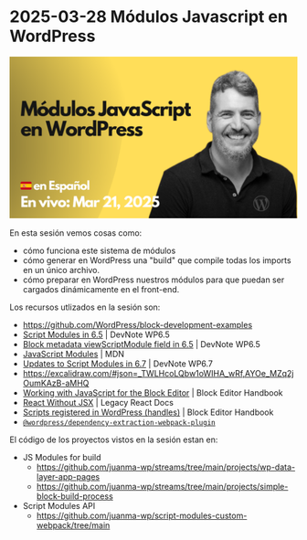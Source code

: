 # 2025-03-28 Módulos Javascript en WordPress

[![](./thumbnail.png)](https://www.youtube.com/watch?v=JWQzGGA_Faw)

En esta sesión vemos cosas como:

- cómo funciona este sistema de módulos
- cómo generar en WordPress una "build" que compile todas los imports en un único archivo.
- cómo preparar en WordPress nuestros módulos para que puedan ser cargados dinámicamente en el front-end.

Los recursos utlizados en la sesión son:

- https://github.com/WordPress/block-development-examples
- [Script Modules in 6.5](https://make.wordpress.org/core/2024/03/04/script-modules-in-6-5/) | DevNote WP6.5
- [Block metadata viewScriptModule field in 6.5](https://make.wordpress.org/core/2024/03/04/block-metadata-viewscriptmodule-field-in-6-5/) | DevNote WP6.5
- [JavaScript Modules](https://developer.mozilla.org/en-US/docs/Web/JavaScript/Guide/Modules) | MDN
- [Updates to Script Modules in 6.7](https://make.wordpress.org/core/2024/10/14/updates-to-script-modules-in-6-7/) | DevNote WP6.7
- https://excalidraw.com/#json=_TWLHcoLQbw1oWIHA_wRf,AYOe_MZq2jOumKAzB-aMHQ
- [Working with JavaScript for the Block Editor](https://developer.wordpress.org/block-editor/getting-started/fundamentals/javascript-in-the-block-editor/) | Block Editor Handbook
- [React Without JSX](https://legacy.reactjs.org/docs/react-without-jsx.html) | Legacy React Docs
- [Scripts registered in WordPress (handles)](https://developer.wordpress.org/block-editor/contributors/code/scripts/) | Block Editor Handbook
- [`@wordpress/dependency-extraction-webpack-plugin`](https://developer.wordpress.org/block-editor/reference-guides/packages/packages-dependency-extraction-webpack-plugin/#behavior-with-script-modules)

El código de los proyectos vistos en la sesión estan en:

- JS Modules for build
  - https://github.com/juanma-wp/streams/tree/main/projects/wp-data-layer-app-pages
  - https://github.com/juanma-wp/streams/tree/main/projects/simple-block-build-process
- Script Modules API
  - https://github.com/juanma-wp/script-modules-custom-webpack/tree/main
